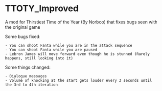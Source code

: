 # TTOTY_Improved
A mod for Thirstiest Time of the Year (By Norboo) that fixes bugs seen with the original game

Some bugs fixed:
```
- You can shoot Fanta while you are in the attack sequence
- You can shoot Fanta while you are paused
- Lebron James will move forward even though he is stunned (Rarely happens, still looking into it)
```

Some things changed:
```
- Dialogue messages
- Volume of knocking at the start gets louder every 3 seconds until the 3rd to 4th iteration
```
